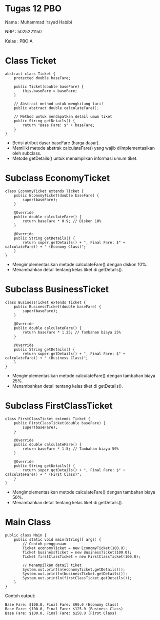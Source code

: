 # Tugas 12 PBO

Nama  : Muhammad Irsyad Habibi

NRP  : 5025221150

Kelas  : PBO A

# Class Ticket

```
abstract class Ticket {
    protected double baseFare;

    public Ticket(double baseFare) {
        this.baseFare = baseFare;
    }

    // Abstract method untuk menghitung tarif
    public abstract double calculateFare();

    // Method untuk mendapatkan detail umum tiket
    public String getDetails() {
        return "Base Fare: $" + baseFare;
    }
}
```
- Berisi atribut dasar baseFare (harga dasar).
- Memiliki metode abstrak calculateFare() yang wajib diimplementasikan oleh subclass.
- Metode getDetails() untuk menampilkan informasi umum tiket.

# Subclass EconomyTicket

```
class EconomyTicket extends Ticket {
    public EconomyTicket(double baseFare) {
        super(baseFare);
    }

    @Override
    public double calculateFare() {
        return baseFare * 0.9; // Diskon 10%
    }

    @Override
    public String getDetails() {
        return super.getDetails() + ", Final Fare: $" + calculateFare() + " (Economy Class)";
    }
}
```
- Mengimplementasikan metode calculateFare() dengan diskon 10%.
- Menambahkan detail tentang kelas tiket di getDetails().

# Subclass BusinessTicket

```
class BusinessTicket extends Ticket {
    public BusinessTicket(double baseFare) {
        super(baseFare);
    }

    @Override
    public double calculateFare() {
        return baseFare * 1.25; // Tambahan biaya 25%
    }

    @Override
    public String getDetails() {
        return super.getDetails() + ", Final Fare: $" + calculateFare() + " (Business Class)";
    }
}
```
- Mengimplementasikan metode calculateFare() dengan tambahan biaya 25%.
- Menambahkan detail tentang kelas tiket di getDetails().
# Subclass FirstClassTicket

```
class FirstClassTicket extends Ticket {
    public FirstClassTicket(double baseFare) {
        super(baseFare);
    }

    @Override
    public double calculateFare() {
        return baseFare * 1.5; // Tambahan biaya 50%
    }

    @Override
    public String getDetails() {
        return super.getDetails() + ", Final Fare: $" + calculateFare() + " (First Class)";
    }
}
```
- Mengimplementasikan metode calculateFare() dengan tambahan biaya 50%.
- Menambahkan detail tentang kelas tiket di getDetails().
# Main Class

```
public class Main {
    public static void main(String[] args) {
        // Contoh penggunaan
        Ticket economyTicket = new EconomyTicket(100.0);
        Ticket businessTicket = new BusinessTicket(100.0);
        Ticket firstClassTicket = new FirstClassTicket(100.0);

        // Menampilkan detail tiket
        System.out.println(economyTicket.getDetails());
        System.out.println(businessTicket.getDetails());
        System.out.println(firstClassTicket.getDetails());
    }
}
```

Contoh output:
```
Base Fare: $100.0, Final Fare: $90.0 (Economy Class)
Base Fare: $100.0, Final Fare: $125.0 (Business Class)
Base Fare: $100.0, Final Fare: $150.0 (First Class)

```

